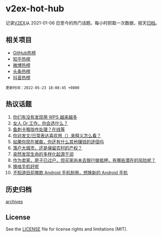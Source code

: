 # v2ex-hot-hub

 记录[V2EX](https://www.v2ex.com/)从 2021-01-06 日至今的热门话题。每小时抓取一次数据，按天[归档](archives)。
 
 ## 相关项目

- [GitHub热榜](https://github.com/lonnyzhang423/github-hot-hub)
- [知乎热榜](https://github.com/lonnyzhang423/zhihu-hot-hub)
- [微博热榜](https://github.com/lonnyzhang423/weibo-hot-hub)
- [头条热榜](https://github.com/lonnyzhang423/toutiao-hot-hub)
- [抖音热榜](https://github.com/lonnyzhang423/douyin-hot-hub)


 `更新时间：2022-05-23 18:08:45 +0800`

## 热议话题

1. [你们有没有发现用 WPS 越来越多](https://www.v2ex.com/t/854600)
1. [女人 Or 工作，你会选什么？](https://www.v2ex.com/t/854613)
1. [鱼刺卡喉咙咋处理？在线等](https://www.v2ex.com/t/854545)
1. [你对发文/日常表达喜欢用（）来释义怎么看？](https://www.v2ex.com/t/854616)
1. [如果你现在被裁，你还有什么其他赚钱的途径吗](https://www.v2ex.com/t/854679)
1. [落户大城市，还是保留农村的产权？](https://www.v2ex.com/t/854644)
1. [突然发现生命的多样化起源于润](https://www.v2ex.com/t/854601)
1. [作为卖家，房子已过户，但买家尚未去银行做抵押，有哪些潜在的风险呢？](https://www.v2ex.com/t/854689)
1. [换啥手机好呢](https://www.v2ex.com/t/854563)
1. [不知道目前哪款 Android 手机耐用，想换新的 Android 手机](https://www.v2ex.com/t/854609)

## 历史归档

[archives](archives)

## License

See the [LICENSE](LICENSE) file for license rights and limitations (MIT).
